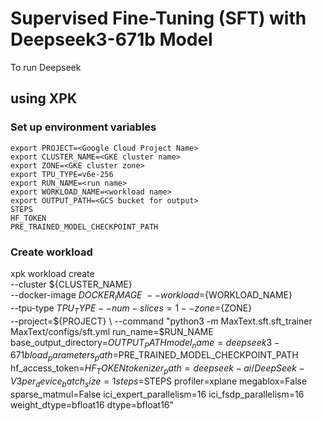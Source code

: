 <!--
 # Copyright 2023–2025 Google LLC
#
# Licensed under the Apache License, Version 2.0 (the "License");
# you may not use this file except in compliance with the License.
# You may obtain a copy of the License at
#
#    https://www.apache.org/licenses/LICENSE-2.0
#
# Unless required by applicable law or agreed to in writing, software
# distributed under the License is distributed on an "AS IS" BASIS,
# WITHOUT WARRANTIES OR CONDITIONS OF ANY KIND, either express or implied.
# See the License for the specific language governing permissions and
# limitations under the License.
 -->

# Supervised Fine-Tuning (SFT) with Deepseek3-671b Model

To run Deepseek
## using XPK

### Set up environment variables
```
export PROJECT=<Google Cloud Project Name>
export CLUSTER_NAME=<GKE cluster name>
export ZONE=<GKE cluster zone>
export TPU_TYPE=v6e-256
export RUN_NAME=<run name>
export WORKLOAD_NAME=<workload name>
export OUTPUT_PATH=<GCS bucket for output>
STEPS
HF_TOKEN
PRE_TRAINED_MODEL_CHECKPOINT_PATH
```

### Create workload
xpk workload create \
--cluster ${CLUSTER_NAME} \
--docker-image ${DOCKER_IMAGE} \
--workload=${WORKLOAD_NAME} \
--tpu-type ${TPU_TYPE} --num-slices=1 --zone=${ZONE} \
--project=${PROJECT} \
--command "python3 -m MaxText.sft.sft_trainer MaxText/configs/sft.yml run_name=$RUN_NAME base_output_directory=$OUTPUT_PATH model_name=deepseek3-671b load_parameters_path=$PRE_TRAINED_MODEL_CHECKPOINT_PATH hf_access_token=$HF_TOKEN tokenizer_path=deepseek-ai/DeepSeek-V3 per_device_batch_size=1 steps=$STEPS profiler=xplane megablox=False sparse_matmul=False ici_expert_parallelism=16 ici_fsdp_parallelism=16 weight_dtype=bfloat16 dtype=bfloat16"
